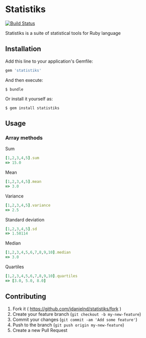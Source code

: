 # Statistiks

[![Build Status](https://travis-ci.org/jdanielnd/statistiks.svg)](https://travis-ci.org/jdanielnd/statistiks)

Statistiks is a suite of statistical tools for Ruby language

## Installation

Add this line to your application's Gemfile:

```ruby
gem 'statistiks'
```

And then execute:

    $ bundle

Or install it yourself as:

    $ gem install statistiks

## Usage

### Array methods

Sum

```ruby
[1,2,3,4,5].sum
=> 15.0
```

Mean

```ruby
[1,2,3,4,5].mean
=> 3.0
```

Variance

```ruby
[1,2,3,4,5].variance
=> 2.5
```

Standard deviation

```ruby
[1,2,3,4,5].sd
=> 1.58114
```

Median

```ruby
[1,2,3,4,5,6,7,8,9,10].median
=> 3.0
```

Quartiles

```ruby
[1,2,3,4,5,6,7,8,9,10].quartiles
=> [3.0, 5.0, 8.0]
```

## Contributing

1. Fork it ( https://github.com/jdanielnd/statistiks/fork )
2. Create your feature branch (`git checkout -b my-new-feature`)
3. Commit your changes (`git commit -am 'Add some feature'`)
4. Push to the branch (`git push origin my-new-feature`)
5. Create a new Pull Request
